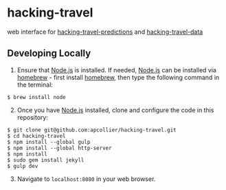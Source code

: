 # hacking-travel
web interface for [hacking-travel-predictions](https://github.com/ecooper2/hacking-travel-predictions) and [hacking-travel-data](https://github.com/apcollier/hacking-travel-data)

## Developing Locally
1.  Ensure that [Node.js](http://nodejs.org) is installed.  If needed, [Node.js](http://nodejs.org) can be installed via [homebrew](http://brew.sh) - first install [homebrew](http://brew.sh), then type the following command in the terminal:
  ```
  $ brew install node
  ```

2.  Once you have [Node.js](http://nodejs.org) installed, clone and configure the code in this repository:
  ```
  $ git clone git@github.com:apcollier/hacking-travel.git
  $ cd hacking-travel
  $ npm install --global gulp
  $ npm install --global http-server
  $ npm install
  $ sudo gem install jekyll
  $ gulp dev
  ```

3.  Navigate to `localhost:8080` in your web browser.
